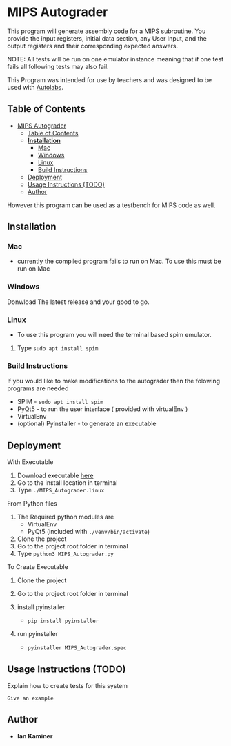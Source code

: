 # MIPS Autograder

This program will generate assembly code for a MIPS subroutine. You provide the input registers, initial data section, any User Input, and the output registers and their corresponding expected answers.

NOTE: All tests will be run on one emulator instance meaning that if one test fails all following tests may also fail. 

This Program was intended for use by teachers and was designed to be used with [Autolabs](https://autolabproject.com).

## Table of Contents
- [MIPS Autograder](#mips-autograder)
  - [Table of Contents](#table-of-contents)
  - [**Installation**](#installation)
    - [Mac](#mac)
    - [Windows](#windows)
    - [Linux](#linux)
    - [Build Instructions](#build-instructions)
  - [Deployment](#deployment)
  - [Usage Instructions (TODO)](#usage-instructions-todo)
  - [Author](#author)

However this program can be used as a testbench for MIPS code as well.

## **Installation**

### Mac
* currently the compiled program fails to run on Mac. To use this must be run on Mac

### Windows
Donwload The latest release and your good to go.

### Linux
- To use this program you will need the terminal based spim emulator. 
1. Type ``` sudo apt install spim ```

### Build Instructions
If you would like to make modifications to the autograder then the folowing programs are needed
- SPIM - ```sudo apt install spim```
- PyQt5 - to run the user interface ( provided with virtualEnv )
- VirtualEnv
- (optional) Pyinstaller - to generate an executable


## Deployment
With Executable 
1. Download executable [here](https://github.com/iankamin/MIPS-Autograder/releases)
2. Go to the install location in terminal
3. Type ```./MIPS_Autograder.linux```

From Python files
1. The Required python modules are
   - VirtualEnv
   - PyQt5 (included with ```./venv/bin/activate```)
2. Clone the project
3. Go to the project root folder in terminal
4. Type ```python3 MIPS_Autograder.py```

To Create Executable
1. Clone the project

2. Go to the project root folder in terminal
3. install pyinstaller
   - ```pip install pyinstaller```
4. run pyinstaller
   - ```pyinstaller MIPS_Autograder.spec```


## Usage Instructions (TODO)

Explain how to create tests for this system

```
Give an example
```

## Author

* **Ian Kaminer**  
